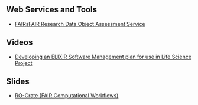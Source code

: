 ## Web Services and Tools

- [FAIRsFAIR Research Data Object Assessment Service](https://github.com/pangaea-data-publisher/fuji)

## Videos

- [Developing an ELIXIR Software Management plan for use in Life Science Project](https://elixir-europe.org/events/webinar-software-management-plans)

## Slides

- [RO-Crate (FAIR Computational Workflows)](https://zenodo.org/record/4011999)
